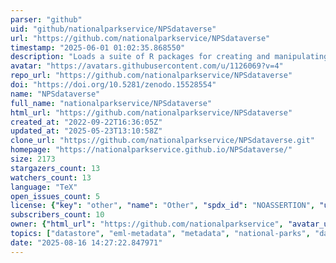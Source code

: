 ```yaml
---
parser: "github"
uid: "github/nationalparkservice/NPSdataverse"
url: "https://github.com/nationalparkservice/NPSdataverse"
timestamp: "2025-06-01 01:02:35.868550"
description: "Loads a suite of R packages for creating and manipulating data packages including interacting with DataStore."
avatar: "https://avatars.githubusercontent.com/u/1126069?v=4"
repo_url: "https://github.com/nationalparkservice/NPSdataverse"
doi: "https://doi.org/10.5281/zenodo.15528554"
name: "NPSdataverse"
full_name: "nationalparkservice/NPSdataverse"
html_url: "https://github.com/nationalparkservice/NPSdataverse"
created_at: "2022-09-22T16:36:05Z"
updated_at: "2025-05-23T13:10:58Z"
clone_url: "https://github.com/nationalparkservice/NPSdataverse.git"
homepage: "https://nationalparkservice.github.io/NPSdataverse/"
size: 2173
stargazers_count: 13
watchers_count: 13
language: "TeX"
open_issues_count: 5
license: {"key": "other", "name": "Other", "spdx_id": "NOASSERTION", "url": null, "node_id": "MDc6TGljZW5zZTA="}
subscribers_count: 10
owner: {"html_url": "https://github.com/nationalparkservice", "avatar_url": "https://avatars.githubusercontent.com/u/1126069?v=4", "login": "nationalparkservice", "type": "Organization"}
topics: ["datastore", "eml-metadata", "metadata", "national-parks", "data-packages", "r", "r-package", "ecological-metadata-language", "eml", "accessible", "data-package", "findable", "interoperable", "machine-readable", "national-park-service", "open-data", "reuseable"]
date: "2025-08-16 14:27:22.847971"
---
```

